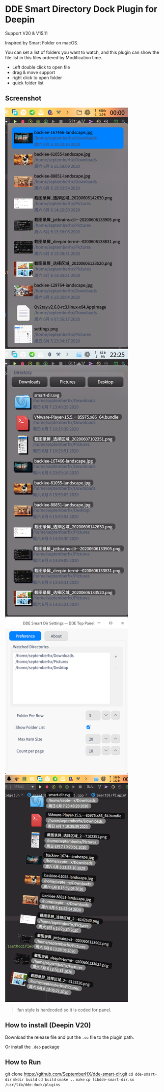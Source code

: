 # DDE Smart Directory Dock Plugin for Deepin

Support V20 & V15.11

Inspired by Smart Folder on macOS.

You can set a list of folders you want to watch, and this plugin can show the file list in this files ordered by Modification time.

* Left double click to open file
* drag & move support
* right click to open folder
* quick folder list

## Screenshot

<img src="./screenshots/screenshot1.png" width="400px" /> <img src="./screenshots/screenshot1-2.png" width="400px" />
<img src="./screenshots/screenshot2.png" width="400px" /> <img src="./screenshots/fan_style.png" width="400px" />

> fan style is hardcoded so it is coded for panel.

## How to install (Deepin V20)

Download the release file and put the `.so` file to the plugin path.

Or install the `.deb` package

## How to Run

git clone https://github.com/SeptemberHX/dde-smart-dir.git
`cd dde-smart-dir`
`mkdir build`
`cd build`
`cmake ..`
`make`
`cp libdde-smart-dir.so /usr/lib/dde-dock/plugins`
